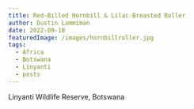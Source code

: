```yaml
---
title: Red-Billed Hornbill & Lilac-Breasted Roller
author: Dustin Lammiman
date: 2022-09-18
featuredImage: /images/hornbillroller.jpg
tags:
  - Africa
  - Botswana
  - Linyanti
  - posts
---
```


Linyanti Wildlife Reserve, Botswana
